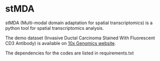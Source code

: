 # stMDA

stMDA (Multi-modal domain adaptation for spatial transcriptomics) is a python tool for spatial transcriptomics analysis.

The demo dataset (Invasive Ductal Carcinoma Stained With Fluorescent CD3 Antibody) is available on [10x Genomics website](https://www.10xgenomics.com/resources/datasets/invasive-ductal-carcinoma-stained-with-fluorescent-cd-3-antibody-1-standard-1-2-0).

The dependencies for the codes are listed in requirements.txt
